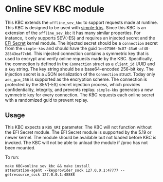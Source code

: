# Online SEV KBC module

This KBC extends the `offline_sev_kbc` to support requests made at runtime.
This KBC is designed to be used with [simple-kbs](https://github.com/confidential-containers/simple-kbs).
Since this KBC is an extension of the `offline_sev_kbc` it has many similar properties.
For instance, it only supports SEV(-ES) and requires an injected secret and the [EFI Secret](https://docs.kernel.org/security/secrets/coco.html) kernel module.
The injected secret should be a `connection` secret from the `simple-kbs` and should have the guid `1ee27366-0c87-43a6-af48-28543eaf7cb0`.
This injected connection contains a symmetric key that is used to encrypt and verify online requests made by the KBC.
Specifically, the connection is defined in the `Connection` struct as a `client_id` UUID and a `key` string. The key string should be a base64-encoded 256-bit key.
The injection secret is a JSON serialization of the `Connection` struct.
Today only `aes_gcm_256` is supported as the encryption scheme.
The connection is protected by the SEV(-ES) secret injection process, which provides confidentiality, integrity, and prevents replay.
`simple-kbs` generates a new symmetric key for every connection. The KBC requests each online secret with a randomized guid to prevent replay.

## Usage

This KBC expects a `KBS_URI` parameter. The KBC will not function without the EFI Secret module. The EFI Secret module is supported by the 5.19 or newer kernel.
The module should be available but not loaded before KBC is invoked. The KBC will not be able to unload the module if /proc has not been mounted.

To run:

```
make KBC=online_sev_kbc && make install
attestation-agent --keyprovider_sock 127.0.0.1:47777 --getresource_sock 127.0.0.1:48888
```

